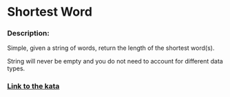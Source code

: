 # Shortest Word

### Description:

Simple, given a string of words, return the length of the shortest word(s).

String will never be empty and you do not need to account for different data types.

### [Link to the kata](https://www.codewars.com/kata/57cebe1dc6fdc20c57000ac9)